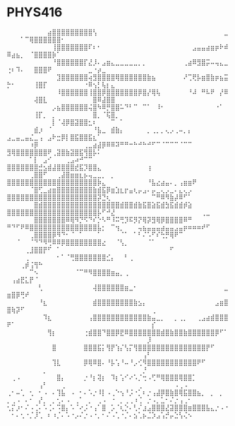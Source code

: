 # PHYS416
⠀⠀⠀⠀⠀⠀⠀⠀⠀⣴⣿⣿⣿⣿⣿⣿⣿⣿⣿⢣⠀⠀⠀⠀⠀⠀⠀⠀⠀⠀⠀⠀⠀⠀⠀⠀⠀⠀⠀⠀⠀⠀⠀⠀⠀⠀⠀⠀⣀⠀⠀⠀⠁⠉⢿⣿⣿⣿⣿⣿⣿⠂⠀⠀⠀⠀⠀⠀⠀⠀⠀⠀⠀⠀⠀⠀⠀⠀⠀⠀⠀⠀⠀⠀⠀⠀⠀⠀⠀⠀
⠀⠀⠀⠀⠀⠀⠀⠀⠀⠀⢸⣿⣿⣿⣿⣿⣿⣿⠏⠆⠂⠀⠀⠀⠀⠀⠀⠀⠀⠀⠀⠀⠀⠀⠀⠀⠀⠀⠀⠀⠀⣠⣤⣤⣴⣶⡶⠗⠾⠿⣴⣦⡀⠀⠈⣿⣿⣿⣿⡷⠁⠀⠀⠀⠀⠀⠀⠀⠀⠀⠀⠀⠀⠀⠀⠀⠀⠀⠀⠀⠀⠀⠀⠀⠀⠀⠀⠀⠀⠀
⠀⠀⠀⠀⠀⠀⠀⠀⠀⠀⠘⣿⣿⣿⣿⣿⣿⡏⣜⡸⠄⣠⣶⣄⣀⣀⣀⣀⣀⡀⡀⠀⠀⠀⠀⠀⠀⠀⠀⢀⣴⠿⣻⣿⡭⠤⢤⣄⣀⢐⠆⠹⠄⠀⠀⣿⣿⣿⠟⠀⠀⠀⠀⠀⠀⠀⠀⣀⠐⡴⣀⠀⠀⠀⠀⠀⠀⠀⠀⠀⠀⠀⠀⠀⠀⠀⠀⠀⠀⠀
⠀⠀⠀⠀⠀⠀⠀⠀⠀⠀⠀⣹⣿⣿⣿⣿⣿⣿⢴⣻⣿⣿⣿⣿⢿⣿⣿⣿⣿⣿⣿⣷⣦⠀⠀⠀⠀⠀⠀⠜⢉⢟⡧⣶⣿⣷⡶⣦⣭⡓⠂⠀⠀⠀⠀⢸⣿⡏⠀⠀⠀⠀⠀⠀⠀⠀⠐⠿⢢⡃⢧⡆⣄⠀⠀⠀⠀⠀⠀⠀⠀⠀⠀⠀⠀⠀⠀⠀⠀⠀
⠀⠀⠀⠀⠀⠀⠀⠀⠀⠀⠀⠸⣿⣿⣿⣿⣿⣿⢸⣿⣿⡿⣿⣿⣿⣿⣿⣿⣿⡿⣿⡜⢿⢧⠀⠀⠀⠀⠀⠀⠘⠼⠀⠛⠧⠟⠀⡜⠿⠀⠀⠀⠀⠀⠀⢼⣿⣇⠀⠀⠀⠀⠀⠀⠀⠀⠀⠀⣿⠿⣼⣿⣿⠀⠀⠀⠀⠀⠀⠀⠀⠀⠀⠀⠀⠀⠀⠀⠀⠀
⠀⠀⠀⠀⠀⠀⠀⠀⠀⠀⡠⣦⣿⣿⣿⣿⣿⣿⢬⣿⠳⠿⡛⣿⣿⠥⠙⠃⠉⠀⠉⠁⠀⠸⠂⠀⠀⠀⠀⠀⠀⠀⠀⠀⠀⠀⠐⠁⠀⠀⠀⠀⠀⠀⠀⢸⡏⡀⠀⡀⠀⠀⠀⠀⠀⠀⠀⠀⣿⡀⠈⢯⣿⡀⠀⠀⠀⠀⠀⠀⠀⠀⠀⠀⠀⠀⠀⠀⠀⠀
⠀⠀⠀⠀⠀⠀⠀⠀⠀⠀⡇⠈⢼⡿⣿⣽⣿⣿⣂⠆⠀⠀⠀⠉⠀⠁⠀⠀⠀⠀⠀⠀⠀⠀⠀⠀⠀⠀⠀⠀⠀⠀⠀⠀⠀⠀⠀⠀⠀⠀⠀⠀⠀⠀⠀⣾⡰⠀⠈⠀⠀⠀⠀⠀⠀⠀⠀⠀⠘⣧⣀⠀⣾⣷⡄⠀⠀⠀⠀⠀⡀⢀⡀⡀⢄⡠⢀⠤⡀⡄
⣠⣀⣤⣀⣤⣌⣀⢠⠀⣠⠗⣒⡿⡇⣿⣯⣿⣿⣯⣆⠁⠀⠀⠀⠀⠀⠀⠀⠀⠀⠀⠀⠀⠀⠀⠀⠀⠀⠀⠀⠀⠀⠀⠀⠀⠀⠀⠀⠀⠀⠀⠀⠀⠀⠰⡿⠀⠀⠀⠀⠀⠀⠀⠀⠀⠀⢀⣀⣴⣼⡿⠿⠿⠽⠛⠛⠒⠓⠚⠓⠚⠋⠉⠈⠉⠉⠉⠈⠉⠉
⣻⢿⣿⣿⣿⣿⣿⣿⣿⠟⢀⣽⣿⣷⣽⣿⣯⢻⣿⡧⠅⠀⠀⠀⠀⠀⠀⠀⠀⠀⠀⠀⠀⠀⠀⠀⠀⠀⠀⠀⠀⠀⠀⠀⠀⠀⠀⠀⠀⠀⠀⠀⠀⠀⠁⡇⠀⣠⠊⠀⠀⠀⢀⣠⠴⠚⠉⠉⠀⠀⠀⠀⠀⠀⠀⠀⠀⠀⠀⠀⠀⠀⠀⠀⠀⠀⠀⠀⠀⠀
⣿⣿⣿⣿⣿⣿⣿⣚⣢⣾⣼⣿⣿⣿⣿⣞⣯⡹⣿⣿⣄⠀⠀⠀⠀⠀⠀⠀⠀⠀⠀⢰⠀⠀⠀⠀⠀⠀⠀⠀⠀⠀⠀⠀⠀⠀⠀⠀⠀⠀⠀⠀⠀⠀⢀⣿⣿⠋⠀⠀⢀⣼⣿⣶⣶⣆⡦⢤⣀⣀⡀⠀⡀⠀⠀⠀⠀⠀⠀⠀⠀⠀⠀⠀⠀⠀⠀⠀⠀⠀
⣿⣿⣿⣿⣿⣿⣿⣿⣿⣿⣿⣿⣿⣿⣿⣿⣿⣿⣿⣿⡷⣄⠀⠀⠀⠀⠀⠀⠀⠀⠀⠘⣧⣔⣴⣤⠄⡀⢠⣶⣶⠟⠀⠀⠀⠀⠀⠀⠀⠀⠀⠀⠀⠀⠈⣿⢋⣀⣴⣶⣿⣿⣿⣿⣿⣿⣿⣿⣷⣾⣯⡿⣶⣱⣆⡖⣤⢆⡤⣠⠄⡤⣀⢄⡠⣀⠄⣄⢄⡠
⣿⣿⣿⣿⣿⣿⣿⣿⣿⣿⣿⣿⣿⣿⣿⣿⣿⣿⣿⣿⡽⣙⢆⠀⠀⠀⠀⠀⠀⠀⠀⠀⠉⠛⠿⠻⣷⡼⠿⠋⠁⠀⠀⠀⠀⠀⠀⠀⠀⠀⠀⠀⠀⠀⠀⣿⣾⣿⣿⣿⣿⣿⣿⣿⣿⣿⣿⣿⣿⣿⣿⣿⣿⣿⣾⣿⣿⣾⣷⣯⣿⣵⣯⣾⣳⣯⣾⣾⡾⣵
⣿⣿⣿⣿⣿⣿⣿⣿⣿⣿⣿⣿⣿⣿⣿⣿⣿⣿⣿⣿⡧⠋⠚⣜⠀⠀⠀⠀⠀⠀⠀⠀⠀⠀⠀⠀⠀⠀⠀⠀⠀⠀⠀⢀⣀⠀⠀⠀⠀⠀⠀⠀⠀⠀⠀⣿⣿⣿⣿⣿⣿⣿⠿⢿⠻⡙⠫⠙⠎⡑⠣⠛⠸⠭⢛⡹⠯⡻⡝⢿⡽⣻⢿⡿⣿⣿⣿⣿⠿⠛
⠛⠙⠋⠟⠿⣿⣿⣿⣿⣿⣿⣿⣿⣿⣿⣿⣿⣿⣿⣿⣧⡂⠀⠉⢲⡀⠀⠀⠀⢤⣦⣤⣤⣤⣴⣤⣤⣠⣤⡶⠶⠶⠶⠞⠋⠀⠀⠀⠀⠀⠀⠀⠀⠀⢀⣿⣿⣿⣿⡿⠻⠙⠂⠈⠀⠁⠀⠀⠀⠁⠀⠀⠀⠀⠈⠁⠀⠁⠃⠌⠡⠋⠎⢓⡛⢿⠟⠉⠀⠀
⠀⠀⠈⠀⠀⠈⠙⠙⠻⢛⠿⠿⡿⣿⣿⣿⣿⣿⣿⣿⣿⣔⠀⠀⠈⢣⡀⠀⠀⠀⠀⠈⠁⠀⠀⠀⠀⠀⠀⠀⠀⠀⠀⠀⠀⠀⠀⠀⠀⠀⠀⠀⠀⢀⣸⣿⣿⡟⠋⠀⠁⠀⠀⠀⠀⠀⠀⠀⠀⠀⠀⠀⠀⠀⠀⠀⠀⠀⠀⠀⠀⠀⠀⠀⠀⠋⠀⠀⠀⠀
⠀⠀⠀⠀⢀⠀⠀⠀⠀⠀⠀⠂⠁⠈⢛⣿⣿⣿⣿⣿⣿⣿⣊⡄⠀⠀⠃⢀⠀⠀⠀⠀⠀⠀⠀⠀⠀⠀⠀⠀⠀⠀⠀⠀⠀⠀⠀⠀⠀⠀⠀⠀⢀⡾⢨⢻⠓⠀⠀⠀⠀⠀⠀⠀⠀⠀⠀⠀⠀⠀⠀⠀⠀⠀⠀⠀⠀⠀⠀⠀⠀⠀⠀⠀⠀⠀⠀⠀⠀⠀
⠀⠀⠀⠀⠀⠉⠢⠀⠀⠀⠀⠀⠀⠀⠀⠈⠉⠛⠻⣿⣿⣿⣿⣶⣤⡀⢀⠀⠀⠀⠀⠀⠀⠀⠀⠀⠀⠀⠀⠀⠀⠀⠀⠀⠀⠀⠀⠀⠀⠀⢠⣴⣟⣅⡟⠈⠀⠀⠀⠀⠀⠀⠀⠀⠀⠀⠀⠀⠀⠀⠀⠀⠀⠀⠀⠀⠀⠀⠀⠀⠀⠀⠀⠀⠀⠀⠀⠀⠀⠀
⠀⠀⠀⠀⠀⠀⠀⢃⠀⠀⠀⠀⠀⠀⠀⠀⠀⠀⠀⢼⣿⣿⣿⣿⣿⣿⣶⣀⠂⠀⠀⠀⠀⠀⠀⠀⠀⠀⠀⠀⠀⠀⠀⠀⠀⠀⠀⠀⣀⣶⣿⡿⢛⠞⠀⠀⠀⠀⠀⠀⠀⠀⠀⠀⠀⠀⠀⠀⠀⠀⠀⠀⠀⠀⠀⠀⠀⠀⠀⠀⠀⠀⠀⠀⠀⠀⠀⠀⠀⠀
⠀⠀⠀⠀⠀⠀⠀⠘⣆⠀⠀⠀⠀⠀⠀⠀⠀⠀⠀⣾⣿⣿⣿⣿⣿⣿⣿⣿⣷⣢⡄⠀⠀⠀⠀⠀⠀⠀⠀⠀⠀⠀⠀⠀⠀⠀⣠⣶⣿⣿⢷⡽⠋⠀⠀⠀⠀⠀⠀⠀⠀⠀⠀⠀⠀⠀⠀⠀⠀⠀⠀⠀⠀⠀⠀⠀⠀⠀⠀⠀⠀⢀⠀⠀⠀⠀⠀⠀⠀⠀
⠀⠀⠀⠀⠀⠀⠀⠀⠹⣆⠀⠀⠀⠀⠀⠀⠀⠀⢠⣿⣿⣿⣿⣿⣿⣿⣿⣿⣿⣿⣿⣷⣤⣀⡀⠀⠀⡀⢀⡀⠀⠀⢀⣠⣴⣾⣿⣿⣿⠟⠁⠀⠀⠀⠀⠀⠀⠀⠀⠀⠀⠀⠀⠀⠀⠀⠀⠀⠀⠀⠀⠀⠀⠀⠀⠀⠀⠀⠀⠀⠀⡎⠀⠀⠀⠀⠀⠀⠀⠀
⠀⠀⠀⠀⠀⠀⠀⠀⠀⢻⡆⠀⠀⠀⠀⠀⠀⢐⣾⣿⣿⠙⣿⣿⡿⣟⠿⣿⣿⣿⣿⣿⣿⣿⣾⣿⣷⣿⣿⣷⣿⣿⣿⣿⣿⣿⡿⠋⠁⠀⠀⠀⠀⠀⠀⠀⠀⠀⠀⠀⠀⠀⠀⠀⠀⠀⠀⠀⠀⠀⠀⠀⠀⠀⠀⠀⠀⠀⠀⠀⡸⠀⠀⠀⠀⠀⠀⠀⠀⠀
⠀⠀⠀⠀⠀⠀⠀⠀⠀⠀⣿⠀⠀⠀⠀⠀⠀⣿⣿⣿⣯⡅⢻⡟⢱⡌⢣⡍⢻⣿⣿⣿⣿⣿⣿⣿⣿⣿⣿⣿⣿⣿⣿⣿⡟⠋⠀⠀⠀⠀⠀⠀⠀⠀⠀⠀⠀⠀⠀⠀⠀⠀⠀⠀⠀⠀⠀⠀⠀⠀⠀⠀⠀⠀⠀⠀⠀⠀⠀⢠⠃⠀⠀⠀⠀⠀⠀⠀⠀⠀
⠀⠀⠀⠀⠀⠀⠀⠀⠀⠀⢹⣇⠀⠀⠀⠀⠀⡿⢿⠿⣿⠄⠘⡧⢡⠘⠤⠘⡠⢊⠻⣿⣿⣿⣿⣿⣿⣿⣿⣿⣿⣿⠟⠋⠀⠀⠀⠀⠀⠀⠀⠀⠀⠀⠀⠀⠀⡀⠀⠀⠀⠀⠀⠀⠀⠀⠀⠀⠀⠀⠀⠀⠀⠀⠀⠀⠀⠀⠀⡘⠀⠀⠀⠀⠀⠀⠀⠀⠀⠀
⠀⢀⠠⠀⠀⠀⠀⠀⠀⠀⠀⣿⡄⠀⠀⠀⠀⡐⠘⡆⢽⡆⠀⠹⡆⢡⠊⠔⠡⡈⢒⠠⢋⠛⢿⣿⣿⣿⢿⣿⣿⡁⠀⠀⠀⠀⠀⠀⠀⠀⠀⠀⠀⠀⠀⠀⢠⠃⠀⠀⠀⢀⠀⠀⠀⠀⠀⠀⠀⠀⠀⠀⠀⠀⠀⠀⠀⠀⢀⠀⠀⠀⠀⠀⠀⠀⠠⢀⠠⠀
⢀⠂⠤⢁⠀⢂⠀⠂⠠⠀⠄⢹⣧⠀⠠⠀⠂⠄⠡⡐⠸⡇⠠⢀⠑⢢⠘⡨⠐⡁⠆⡐⢠⣼⡿⣿⣷⣿⢿⣯⣿⣿⣦⡀⠀⡀⠀⡀⠀⡀⢀⠠⠀⠄⠂⠀⡜⡀⠀⡀⢂⠄⠠⠀⢀⠁⠀⡀⠀⢀⠠⠀⠐⠀⡀⢀⢀⠰⢈⠀⡐⠠⡀⣁⠂⠌⡐⢠⢀⠂
⢂⡍⡰⠂⠌⠠⢈⠄⠡⢈⠄⠩⣿⡄⠡⠈⠔⡨⠐⢠⠁⣿⠀⡡⠈⢆⡑⠄⢃⠌⣰⣠⣿⣿⣿⣜⣽⣿⣿⣿⣶⣿⣿⣿⣧⣄⡐⠠⠐⠀⠂⠄⢂⠐⡈⡸⢁⠀⠆⠰⡈⠄⠡⠐⡠⠌⡐⠠⠐⡀⠂⠌⠠⢁⠐⡈⠄⣢⢁⡦⣈⡱⣠⢡⡚⡤⣑⢣⢌⠢

